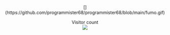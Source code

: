 <p align="center">
  [](https://github.com/programmister68/programmister68/blob/main/fumo.gif)  
</p>

<p align="center"> 
  Visitor count<br>
  <img src="https://profile-counter.glitch.me/programmister68/count.svg" />
</p>
